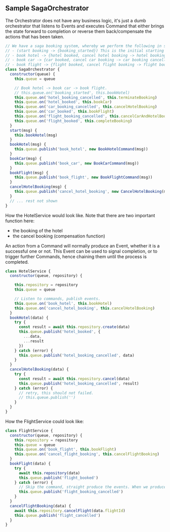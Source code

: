 ## Sample SagaOrchestrator

The Orchestrator does not have any business logic, it's just a dumb orchestrator that listens to Events and executes Command that either brings the state forward to completion or reverse them back/compensate the actions that has been taken.
```js
// We have a saga booking system, whereby we perform the following in sequential order
// - (start booking -> {booking_started}) This is the initial starting condition
// - book hotel -> {hotel booked, cancel hotel booking -> hotel booking cancelled}
// - book car -> {car booked, cancel car booking -> car booking cancelled}
// - book flight -> {flight booked, cancel flight booking -> flight booking cancelled}
class SagaOrchestrator {
  constructor(queue) {
    this.queue = queue

    // Book hotel -> book car -> book flight.
    // this.queue.on('booking_started', this.bookHotel)
    this.queue.on('hotel_booking_cancelled', this.terminateBooking)
    this.queue.on('hotel_booked', this.bookCar)
    this.queue.on('car_booking_cancelled', this.cancelHotelBooking)
    this.queue.on('car_booked', this.bookFlight)
    this.queue.on('flight_booking_cancelled', this.cancelCarAndHotelBooking)
    this.queue.on('flight_booked', this.completeBooking)
  }
  start(msg) {
    this.bookHotel(msg)
  }
  bookHotel(msg) {
    this.queue.publish('book_hotel', new BookHotelCommand(msg))
  }
  bookCar(msg) {
    this.queue.publish('book_car', new BookCarCommand(msg))
  }
  bookFlight(msg) {
    this.queue.publish('book_flight', new BookFlightCommand(msg))
  }
  cancelHotelBooking(msg) {
    this.queue.publish('cancel_hotel_booking', new CancelHotelBooking(msg))
  }
  // ... rest not shown
}
```

How the HotelService would look like. Note that there are two important function here:

- the booking of the hotel 
- the cancel booking (compensation function)

An action from a Command will normally produce an Event, whether it is a successful one or not. This Event can be used to signal completion, or to trigger further Commands, hence chaining them until the process is completed.

```js
class HotelService {
  constructor(queue, repository) {

    this.repository = repository
    this.queue = queue

    // Listen to commands, publish events.
    this.queue.on('book_hotel', this.bookHotel)
    this.queue.on('cancel_hotel_booking', this.cancelHotelBooking)
  }
  bookHotel(data) {
    try {
      const result = await this.repository.create(data)
      this.queue.publish('hotel_booked', {
        ...data,
        ...result
      })
    } catch (error) {
      this.queue.publish('hotel_booking_cancelled', data)
    }
  }
  cancelHotelBooking(data) {
    try {
      const result = await this.repository.cancel(data)
      this.queue.publish('hotel_booking_cancelled', result)
    } catch (error) {
      // retry, this should not failed.
      // this.queue.publish('')
    }
  }
}
```
How the FlightService could look like:
```js
class FlightService {
  constructor(queue, repository) {
    this.repository = repository
    this.queue = queue
    this.queue.on('book_flight', this.bookFlight)
    this.queue.on('cancel_flight_booking', this.cancelFlightBooking)
  }
  bookFlight(data) {
    try {
      await this.repository(data)
      this.queue.publish('flight_booked')
    } catch (error) {
      // Skip the command, straight produce the events. When we produce commands, we expect an action to be carried out, when we produce events, it means an action has been completed.
      this.queue.publish('flight_booking_cancelled')
    }
  }
  cancelFlightBooking(data) {
    await this.repository.cancelFlight(data.flightId)
    this.queue.publish('flight_cancelled')
  }
}
```
